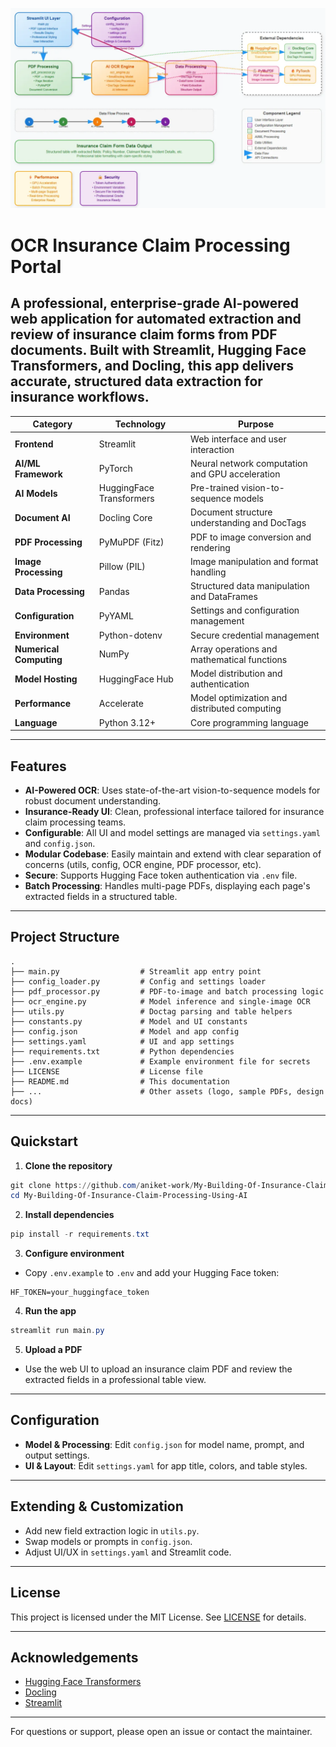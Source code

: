 ![design](design_docs/design.png)

#  OCR Insurance Claim Processing Portal

A professional, enterprise-grade AI-powered web application for automated extraction and review of insurance claim forms from PDF documents. Built with Streamlit, Hugging Face Transformers, and Docling, this app delivers accurate, structured data extraction for insurance workflows.
---
| Category | Technology | Purpose |
|----------|------------|---------|
| **Frontend** | Streamlit | Web interface and user interaction |
| **AI/ML Framework** | PyTorch | Neural network computation and GPU acceleration |
| **AI Models** | HuggingFace Transformers | Pre-trained vision-to-sequence models |
| **Document AI** | Docling Core | Document structure understanding and DocTags |
| **PDF Processing** | PyMuPDF (Fitz) | PDF to image conversion and rendering |
| **Image Processing** | Pillow (PIL) | Image manipulation and format handling |
| **Data Processing** | Pandas | Structured data manipulation and DataFrames |
| **Configuration** | PyYAML | Settings and configuration management |
| **Environment** | Python-dotenv | Secure credential management |
| **Numerical Computing** | NumPy | Array operations and mathematical functions |
| **Model Hosting** | HuggingFace Hub | Model distribution and authentication |
| **Performance** | Accelerate | Model optimization and distributed computing |
| **Language** | Python 3.12+ | Core programming language |


---

## Features

- **AI-Powered OCR**: Uses state-of-the-art vision-to-sequence models for robust document understanding.
- **Insurance-Ready UI**: Clean, professional interface tailored for insurance claim processing teams.
- **Configurable**: All UI and model settings are managed via `settings.yaml` and `config.json`.
- **Modular Codebase**: Easily maintain and extend with clear separation of concerns (utils, config, OCR engine, PDF processor, etc).
- **Secure**: Supports Hugging Face token authentication via `.env` file.
- **Batch Processing**: Handles multi-page PDFs, displaying each page's extracted fields in a structured table.

---

## Project Structure

```
.
├── main.py                  # Streamlit app entry point
├── config_loader.py         # Config and settings loader
├── pdf_processor.py         # PDF-to-image and batch processing logic
├── ocr_engine.py            # Model inference and single-image OCR
├── utils.py                 # Doctag parsing and table helpers
├── constants.py             # Model and UI constants
├── config.json              # Model and app config
├── settings.yaml            # UI and app settings
├── requirements.txt         # Python dependencies
├── .env.example             # Example environment file for secrets
├── LICENSE                  # License file
├── README.md                # This documentation
├── ...                      # Other assets (logo, sample PDFs, design docs)
```

---

## Quickstart

1. **Clone the repository**

```powershell
git clone https://github.com/aniket-work/My-Building-Of-Insurance-Claim-Processing-Using-AI.git
cd My-Building-Of-Insurance-Claim-Processing-Using-AI
```

2. **Install dependencies**

```powershell
pip install -r requirements.txt
```

3. **Configure environment**

- Copy `.env.example` to `.env` and add your Hugging Face token:

```
HF_TOKEN=your_huggingface_token
```

4. **Run the app**

```powershell
streamlit run main.py
```

5. **Upload a PDF**

- Use the web UI to upload an insurance claim PDF and review the extracted fields in a professional table view.

---

## Configuration

- **Model & Processing**: Edit `config.json` for model name, prompt, and output settings.
- **UI & Layout**: Edit `settings.yaml` for app title, colors, and table styles.

---

## Extending & Customization

- Add new field extraction logic in `utils.py`.
- Swap models or prompts in `config.json`.
- Adjust UI/UX in `settings.yaml` and Streamlit code.

---

## License

This project is licensed under the MIT License. See [LICENSE](LICENSE) for details.

---

## Acknowledgements

- [Hugging Face Transformers](https://huggingface.co/)
- [Docling](https://github.com/docling-ai/docling)
- [Streamlit](https://streamlit.io/)

---

For questions or support, please open an issue or contact the maintainer.
